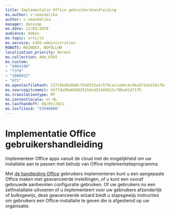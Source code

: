 ```yaml
---
title: Implementatie Office gebruikershandleiding
ms.author: v-smandalika
author: v-smandalika
manager: dansimp
ms.date: 12/03/2020
audience: Admin
ms.topic: article
ms.service: o365-administration
ROBOTS: NOINDEX, NOFOLLOW
localization_priority: Normal
ms.collection: Adm_O365
ms.custom:
- "9004198"
- "7379"
- "2000022"
- "871"
ms.openlocfilehash: 13719bdb50d8cf838532a3c5f9cacca94c4c96a371ebd181f6ab04b3c51db0a0
ms.sourcegitcommit: b5f7da89a650d2915dc652449623c78be6247175
ms.translationtype: MT
ms.contentlocale: nl-NL
ms.lasthandoff: 08/05/2021
ms.locfileid: "53948086"
---
```

# <a name="deploy-office-to-your-users-guide"></a>Implementatie Office gebruikershandleiding

Implementeer Office apps vanuit de cloud met de mogelijkheid om uw installatie aan te passen met behulp van Office implementatieprogramma.

Met [de handleiding Office](https://go.microsoft.com/fwlink/?linkid=2146451) gebruikers implementeren kunt u een aangepaste Office maken met geavanceerde instellingen, of u kunt een vooraf gebouwde aanbevolen configuratie gebruiken. Of uw gebruikers nu een zelfinstallatie uitvoeren of u implementeert voor uw gebruikers afzonderlijk of bulksgewijs, deze geavanceerde wizard biedt u stapsgewijs instructies om gebruikers een Office-installatie te geven die is afgestemd op uw organisatie.